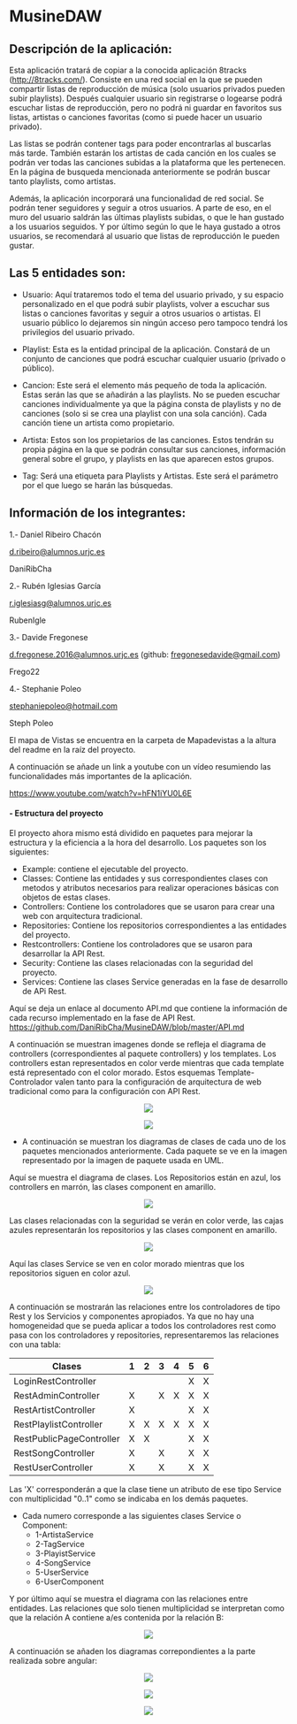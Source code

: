 # MusineDAW

## Descripción de la aplicación:

Esta aplicación tratará de copiar a la conocida aplicación 8tracks (http://8tracks.com/). Consiste en una red social en la que se pueden compartir listas de reproducción de música (solo usuarios privados pueden subir playlists). Después cualquier usuario sin registrarse o logearse podrá escuchar listas de reproducción, pero no podrá ni guardar en favoritos sus listas, artistas o canciones favoritas (como si puede hacer un usuario privado). 

Las listas se podrán contener tags para poder encontrarlas al buscarlas más tarde. También estarán los artistas de cada canción en los cuales se podrán ver todas las canciones subidas a la plataforma que les pertenecen. En la página de busqueda mencionada anteriormente se podrán buscar tanto playlists, como artistas.

Además, la aplicación incorporará una funcionalidad de red social. Se podrán tener seguidores y seguir a otros usuarios. A parte de eso, en el muro del usuario saldrán las últimas playlists subidas, o que le han gustado a los usuarios seguidos. Y por último según lo que le haya gustado a otros usuarios, se recomendará al usuario que listas de reproducción le pueden gustar.

## Las 5 entidades son:

- Usuario: Aquí trataremos todo el tema del usuario privado, y su espacio personalizado en el que podrá subir playlists, volver a escuchar sus listas o canciones favoritas y seguir a otros usuarios o artistas. El usuario público lo dejaremos sin ningún acceso pero tampoco tendrá los privilegios del usuario privado.

- Playlist: Esta es la entidad principal de la aplicación. Constará de un conjunto de canciones que podrá escuchar cualquier usuario (privado o público).

- Cancion: Este será el elemento más pequeño de toda la aplicación. Estas serán las que se añadirán a las playlists. No se pueden escuchar canciones individualmente ya que la página consta de playlists y no de canciones (solo si se crea una playlist con una sola canción). Cada canción tiene un artista como propietario.

- Artista: Estos son los propietarios de las canciones. Estos tendrán su propia página en la que se podrán consultar sus canciones, información general sobre el grupo, y playlists en las que aparecen estos grupos.

- Tag: Será una etiqueta para Playlists y Artistas. Este será el parámetro por el que luego se harán las búsquedas.

## Información de los integrantes:

1.- Daniel Ribeiro Chacón

d.ribeiro@alumnos.urjc.es

DaniRibCha

2.- Rubén Iglesias García

r.iglesiasg@alumnos.urjc.es

RubenIgle

3.- Davide Fregonese

d.fregonese.2016@alumnos.urjc.es (github: fregonesedavide@gmail.com)

Frego22

4.- Stephanie Poleo

stephaniepoleo@hotmail.com

Steph Poleo

El mapa de Vistas se encuentra en la carpeta de Mapadevistas a la altura del readme en la raíz del proyecto.

A continuación se añade un link a youtube con un vídeo resumiendo las funcionalidades más importantes de la aplicación.

https://www.youtube.com/watch?v=hFN1iYU0L6E

 #### - Estructura del proyecto
 El proyecto ahora mismo está dividido en paquetes para mejorar la estructura y la eficiencia a la hora del desarrollo. Los paquetes son los siguientes:
 - Example: contiene el ejecutable del proyecto.
 - Classes: Contiene las entidades y sus correspondientes clases con metodos y atributos necesarios para realizar operaciones básicas con objetos de estas clases.
 - Controllers: Contiene los controladores que se usaron para crear una web con arquitectura tradicional.
 - Repositories: Contiene los repositorios correspondientes a las entidades del proyecto.
 - Restcontrollers: Contiene los controladores que se usaron para desarrollar la API Rest.
 - Security: Contiene las clases relacionadas con la seguridad del proyecto.
 - Services: Contiene las clases Service generadas en la fase de desarrollo de APi Rest.
 
Aquí se deja un enlace al documento API.md que contiene la información de cada recurso implementado en la fase de API Rest.
https://github.com/DaniRibCha/MusineDAW/blob/master/API.md

A continuación se muestran imagenes donde se refleja el diagrama de controllers (correspondientes al paquete controllers) y los templates. Los controllers estan representados en color verde mientras que cada template está representado con el color morado. Estos esquemas Template-Controlador valen tanto para la configuración de arquitectura de web tradicional como para la configuración con API Rest.

<p align="center">
  <img src="https://github.com/DaniRibCha/MusineDAW/blob/master/Mapa%20de%20vistas/Controllers_y_Templates/TemplatesNuevoEsquema.PNG"/>
</p>

<p align="center">
  <img src="https://github.com/DaniRibCha/MusineDAW/blob/master/Mapa%20de%20vistas/Controllers_y_Templates/Relacion%20PublicPage.PNG"/>
</p>

- A continuación se muestran los diagramas de clases de cada uno de los paquetes mencionados anteriormente. Cada paquete se ve en la imagen representado por la imagen de paquete usada en UML.

Aquí se muestra el diagrama de clases. Los Repositorios están en azul, los controllers en marrón, las clases component en amarillo.

<p align="center">
  <img src="https://github.com/DaniRibCha/MusineDAW/blob/master/Mapa%20de%20vistas/Diagrama%20de%20clases/Paquete%20Controllers%20y%20Repositorios.png"/>
</p>

Las clases relacionadas con la seguridad se verán en color verde, las cajas azules representarán los repositorios y las clases component en amarillo.

<p align="center">
  <img src="https://github.com/DaniRibCha/MusineDAW/blob/master/Mapa%20de%20vistas/Diagrama%20de%20clases/Paquete%20Security.PNG"/>
</p>

Aquí las clases Service se ven en color morado mientras que los repositorios siguen en color azul.

<p align="center">
  <img src="https://github.com/DaniRibCha/MusineDAW/blob/master/Mapa%20de%20vistas/Diagrama%20de%20clases/Paquete%20Service.PNG"/>
</p>

A continuación se mostrarán las relaciones entre los controladores de tipo Rest y los Servicios y componentes apropiados. Ya que no hay una homogeneidad que se pueda aplicar a todos los controladores rest como pasa con los controladores y repositories, representaremos las relaciones con una tabla:

| Clases | 1 | 2 | 3 | 4 | 5 | 6 |
|--------|---|---|---|---|---|---|
| LoginRestController |  |  |  |  | X | X |
| RestAdminController | X |  | X | X | X | X |
| RestArtistController | X |  |  |  | X | X |
| RestPlaylistController | X | X | X | X | X | X |
| RestPublicPageController | X | X |  |  | X | X |
| RestSongController | X |  | X |  | X | X |
| RestUserController | X |  | X |  | X | X |

Las 'X' corresponderán a que la clase tiene un atributo de ese tipo Service con multiplicidad "0..1" como se indicaba en los demás paquetes.
- Cada numero corresponde a las siguientes clases Service o Component:
  - 1-ArtistaService
  - 2-TagService
  - 3-PlayistService
  - 4-SongService
  - 5-UserService
  - 6-UserComponent
  
Y por último aquí se muestra el diagrama con las relaciones entre entidades. Las relaciones que solo tienen multiplicidad se interpretan como que la relación A contiene a/es contenida por la relación B:

<p align="center">
  <img src="https://github.com/DaniRibCha/MusineDAW/blob/master/Mapa%20de%20vistas/Diagrama%20de%20clases/Clases%20Simples.PNG"/>
</p>

A continuación se añaden los diagramas correpondientes a la parte realizada sobre angular:

<p align="center">
  <img src="https://github.com/DaniRibCha/MusineDAW/blob/master/Mapa%20de%20vistas/Diagrama%20angular/service.png"/>
</p>

<p align="center">
  <img src="https://github.com/DaniRibCha/MusineDAW/blob/master/Mapa%20de%20vistas/Diagrama%20angular/model.png"/>
</p>

<p align="center">
  <img src="https://github.com/DaniRibCha/MusineDAW/blob/master/Mapa%20de%20vistas/Diagrama%20angular/component.png"/>
</p>
